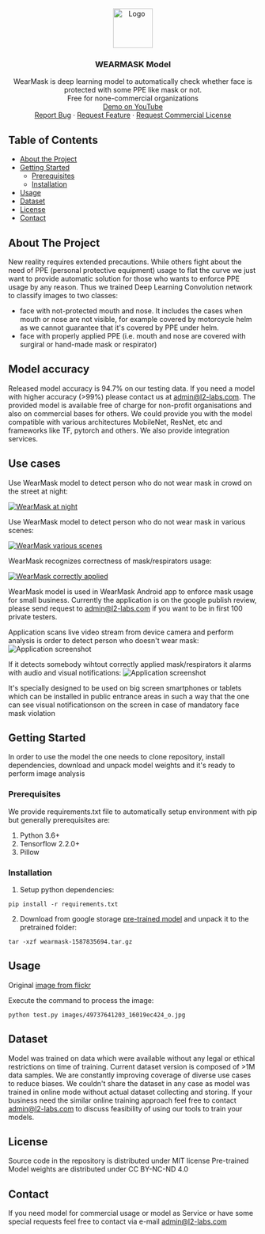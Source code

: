 <!-- PROJECT LOGO -->
<br />
<p align="center">
  <a href="https://l2-labs.com/product/wearmask-neural-network">
    <img src="https://l2-labs.com/storage/app/media/git/logo.svg" alt="Logo" width="80" height="80">
  </a>

  <h3 align="center">WEARMASK Model</h3>

  <p align="center">
    WearMask is deep learning model to automatically check whether face is protected with some PPE like mask or not.
    <br />
    Free for none-commercial organizations
    <br />
    <a href="https://www.youtube.com/channel/UCvIxZXAE_N2MsNG7YBJgukw">Demo on YouTube</a>
    <br />
    <a href="https://github.com/l2-labs/wearmask-model/issues">Report Bug</a>
    ·
    <a href="https://github.com/l2-labs/wearmask-model/issues">Request Feature</a>
    ·
    <a href="https://l2-labs.com">Request Commercial License</a>
  </p>
</p>


<!-- TABLE OF CONTENTS -->
## Table of Contents

* [About the Project](#about-the-project)
* [Getting Started](#getting-started)
  * [Prerequisites](#prerequisites)
  * [Installation](#installation)
* [Usage](#usage)
* [Dataset](#dataset)
* [License](#license)
* [Contact](#contact)

## About The Project

New reality requires extended precautions. While others fight about the need of PPE (personal protective equipment) usage to flat the curve we just want to provide automatic solution for those who wants to enforce PPE usage by any reason. Thus we trained Deep Learning Convolution network to classify images to two classes:
- face with not-protected mouth and nose. It includes the cases when mouth or nose are not visible, for example covered by motorcycle helm as we cannot guarantee that it's covered by PPE under helm.
- face with properly applied PPE (i.e. mouth and nose are covered with surgiral or hand-made mask or respirator)

## Model accuracy

Released model accuracy is 94.7% on our testing data. If you need a model with higher accuracy (>99%) please contact us at admin@l2-labs.com. The provided model is available free of charge for non-profit organisations and also on commercial bases for others. We could provide you with the model compatible with various architectures MobileNet, ResNet, etc and frameworks like TF, pytorch and others. We also provide integration services.


## Use cases

Use WearMask model to detect person who do not wear mask in crowd on the street at night:

[![WearMask at night](https://img.youtube.com/vi/9NTc5iziRQU/0.jpg)](https://www.youtube.com/watch?v=9NTc5iziRQU)

Use WearMask model to detect person who do not wear mask in various scenes:

[![WearMask various scenes](https://img.youtube.com/vi/kU26LuM_Azc/0.jpg)](https://www.youtube.com/watch?v=kU26LuM_Azc)

WearMask recognizes correctness of mask/respirators usage:

[![WearMask correctly applied](https://img.youtube.com/vi/6TxmM_1iCvA/0.jpg)](https://www.youtube.com/watch?v=6TxmM_1iCvA)


WearMask model is used in WearMask Android app to enforce mask usage for small business. Currently the application is on the google publish review, please send request to admin@l2-labs.com if you want to be in first 100 private testers.

Application scans live video stream from device camera and perform analysis is order to detect person who doesn't wear mask:
![Application screenshot](https://l2-labs.com/storage/app/media/git/26b678d4-b5ad-4f57-bc55-7901bbde0918.jpeg)

If it detects somebody wihtout correctly applied mask/respirators it alarms with audio and visual notifications:
![Application screenshot](https://l2-labs.com/storage/app/media/git/0ef737dd-76c4-4cb5-b820-f28d8d84d3b1.jpeg)

It's specially designed to be used on big screen smartphones or tablets which can be installed in public entrance areas in such a way that the one can see visual notificationson on the screen in case of mandatory face mask violation


## Getting Started
In order to use the model the one needs to clone repository, install dependencies, download and unpack model weights and it's ready to perform image analysis

### Prerequisites
We provide requirements.txt file to automatically setup environment with pip but generally prerequisites are:

1. Python 3.6+
2. Tensorflow 2.2.0+
3. Pillow

### Installation

1. Setup python dependencies:

```
pip install -r requirements.txt
```

2. Download from google storage [pre-trained model](https://drive.google.com/file/d/1ZVCb7Ronzqvrv5Ctc8anVlF0nRDy2flA/view?usp=sharing) and unpack it to the pretrained folder:

```
tar -xzf wearmask-1587835694.tar.gz
```


## Usage
Original [image from flickr](https://www.flickr.com/photos/youngshanahan/49737641203/)

Execute the command to process the image:
```
python test.py images/49737641203_16019ec424_o.jpg
```


## Dataset

Model was trained on data which were available without any legal or ethical restrictions on time of training. Current dataset version is composed of >1M data samples. We are constantly improving coverage of diverse use cases to reduce biases. We couldn't share the dataset in any case as model was trained in online mode without actual dataset collecting and storing. If your business need the similar online training approach feel free to contact admin@l2-labs.com to discuss feasibility of using our tools to train your models.

## License
Source code in the repository is distributed under MIT license
Pre-trained Model weights are distributed under CC BY-NC-ND 4.0


## Contact
If you need model for commercial usage or model as Service or have some special requests feel free to contact via e-mail admin@l2-labs.com
